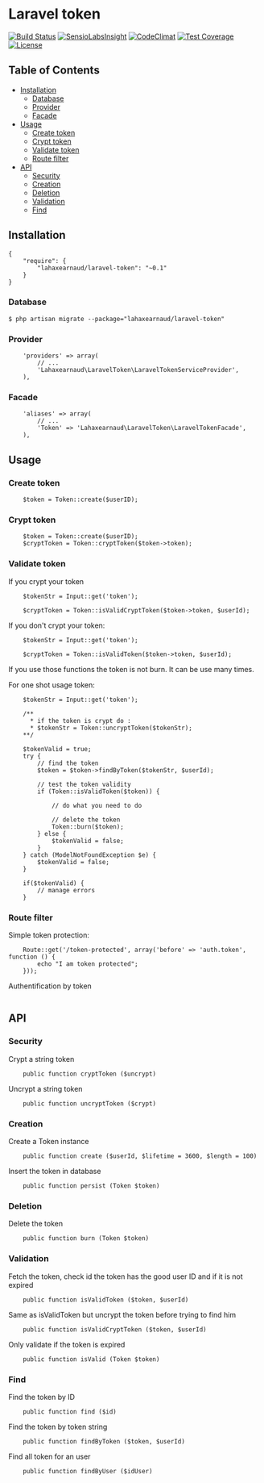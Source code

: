 Laravel token
=============

[![Build Status](https://travis-ci.org/lahaxearnaud/laravel-token.svg?branch=develop)](https://travis-ci.org/lahaxearnaud/laravel-token)
[![SensioLabsInsight](https://insight.sensiolabs.com/projects/2f9abd1c-42a6-4a80-88f4-e1687b1d361a/mini.png)](https://insight.sensiolabs.com/projects/2f9abd1c-42a6-4a80-88f4-e1687b1d361a)
[![CodeClimat](https://d3s6mut3hikguw.cloudfront.net/github/lahaxearnaud/laravel-token/badges/gpa.svg)](https://codeclimate.com/github/lahaxearnaud/laravel-token)
[![Test Coverage](https://codeclimate.com/github/lahaxearnaud/laravel-token/badges/coverage.svg)](https://codeclimate.com/github/lahaxearnaud/laravel-token)
[![License](https://poser.pugx.org/leaphly/cart-bundle/license.svg)](https://github.com/lahaxearnaud/cook-bookmarks)


## Table of Contents

+ [Installation](#installation)
    + [Database](#database)
    + [Provider](#provider)
    + [Facade](#facade)
+ [Usage](#usage)
    + [Create token](#create-token)
    + [Crypt token](#crypt-token)
    + [Validate token](#validate-token)
    + [Route filter](#route-filter)
+ [API](#api)
    + [Security](#security)
    + [Creation](#creation)
    + [Deletion](#deletion)
    + [Validation](#validation)
    + [Find](#find)

## Installation


```
{
    "require": {
        "lahaxearnaud/laravel-token": "~0.1"
    }
}
```

### Database

```
$ php artisan migrate --package="lahaxearnaud/laravel-token"
```

### Provider

```
	'providers' => array(
        // ...
		'Lahaxearnaud\LaravelToken\LaravelTokenServiceProvider',
	),
```

### Facade

```
	'aliases' => array(
        // ...
		'Token' => 'Lahaxearnaud\LaravelToken\LaravelTokenFacade',
	),
```

## Usage

### Create token

```
    $token = Token::create($userID);
```

### Crypt token

```
    $token = Token::create($userID);
    $cryptToken = Token::cryptToken($token->token);
```

### Validate token

If you crypt your token

```
    $tokenStr = Input::get('token');

    $cryptToken = Token::isValidCryptToken($token->token, $userId);
```

If you don't crypt your token:

```
    $tokenStr = Input::get('token');

    $cryptToken = Token::isValidToken($token->token, $userId);
```

If you use those functions the token is not burn. It can be use many times.

For one shot usage token:

```
    $tokenStr = Input::get('token');

    /**
      * if the token is crypt do :
      * $tokenStr = Token::uncryptToken($tokenStr);
    **/

    $tokenValid = true;
    try {
        // find the token
        $token = $token->findByToken($tokenStr, $userId);

        // test the token validity
        if (Token::isValidToken($token)) {

            // do what you need to do

            // delete the token
            Token::burn($token);
        } else {
            $tokenValid = false;
        }
    } catch (ModelNotFoundException $e) {
        $tokenValid = false;
    }

    if($tokenValid) {
        // manage errors
    }
```

### Route filter

Simple token protection:

```
    Route::get('/token-protected', array('before' => 'auth.token', function () {
        echo "I am token protected";
    }));
```

Authentification by token

```

```

## API

### Security

Crypt a string token

```
    public function cryptToken ($uncrypt)
```

Uncrypt a string token

```
    public function uncryptToken ($crypt)
```

### Creation

Create a Token instance

```
    public function create ($userId, $lifetime = 3600, $length = 100)
```

Insert the token in database

```
    public function persist (Token $token)
```

### Deletion

Delete the token

```
    public function burn (Token $token)
```

### Validation

Fetch the token, check id the token has the good user ID and if it is not expired

```
    public function isValidToken ($token, $userId)
```

Same as isValidToken but uncrypt the token before trying to find him

```
    public function isValidCryptToken ($token, $userId)
```

Only validate if the token is expired

```
    public function isValid (Token $token)
```

### Find

Find the token by ID

```
    public function find ($id)
```

Find the token by token string

```
    public function findByToken ($token, $userId)
```

Find all token for an user

```
    public function findByUser ($idUser)
```

